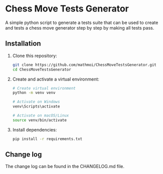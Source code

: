 # Chess Move Tests Generator

A simple python script to generate a tests suite that can be used to create and tests a chess move 
generator step by step by making all tests pass.

## Installation

1. Clone this repository:
   ```bash
   git clone https://github.com/mathmoi/ChessMoveTestsGenerator.git
   cd ChessMoveTestsGenerator
   ```

2. Create and activate a virtual environment:
   ```bash
   # Create virtual environment
   python -m venv venv

   # Activate on Windows
   venv\Scripts\activate

   # Activate on macOS/Linux
   source venv/bin/activate
   ```

3. Install dependencies:
   ```bash
   pip install -r requirements.txt
   ```

## Change log

The change log can be found in the CHANGELOG.md file.